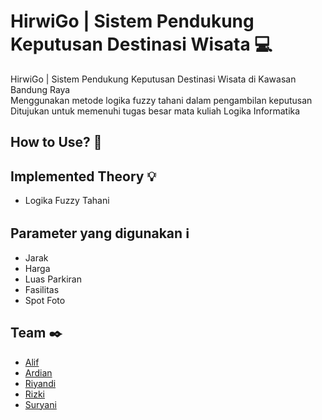 # HirwiGo | Sistem Pendukung Keputusan Destinasi Wisata :computer:
HirwiGo | Sistem Pendukung Keputusan Destinasi Wisata di Kawasan Bandung Raya <br>
Menggunakan metode logika fuzzy tahani dalam pengambilan keputusan <br>
Ditujukan untuk memenuhi tugas besar mata kuliah Logika Informatika

## How to Use? :memo:


## Implemented Theory :bulb:
- Logika Fuzzy Tahani

## Parameter yang digunakan :information_source:
- Jarak
- Harga
- Luas Parkiran
- Fasilitas
- Spot Foto

## Team :black_nib:
- [Alif](https://www.instagram.com/frappuccinogaze/)
- [Ardian](https://www.instagram.com/not_ardian_hilman/)
- [Riyandi](https://github.com/riyandifirman)
- [Rizki](https://github.com/RizkiWahyudie)
- [Suryani](https://www.instagram.com/sles1401/)
